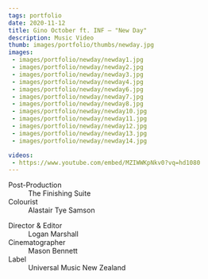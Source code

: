 ```yaml
---
tags: portfolio
date: 2020-11-12
title: Gino October ft. INF — "New Day"
description: Music Video
thumb: images/portfolio/thumbs/newday.jpg
images:
 - images/portfolio/newday/newday1.jpg
 - images/portfolio/newday/newday2.jpg
 - images/portfolio/newday/newday3.jpg
 - images/portfolio/newday/newday4.jpg
 - images/portfolio/newday/newday6.jpg
 - images/portfolio/newday/newday7.jpg
 - images/portfolio/newday/newday8.jpg
 - images/portfolio/newday/newday10.jpg
 - images/portfolio/newday/newday11.jpg
 - images/portfolio/newday/newday12.jpg
 - images/portfolio/newday/newday13.jpg
 - images/portfolio/newday/newday14.jpg

videos:
 - https://www.youtube.com/embed/MZIWWKpNkv0?vq=hd1080
---
```


<dl>
  <dt>Post-Production</dt>
  <dd>The Finishing Suite</dd>

  <dt>Colourist</dt>
  <dd>Alastair Tye Samson</dd>
</dl>

<dl>

  <dt>Director & Editor</dt>
  <dd> Logan Marshall</dd>

  <dt>Cinematographer</dt>
  <dd>Mason Bennett</dd>

  <dt>Label</dt>
  <dd>Universal Music New Zealand</dd>
</dl>
